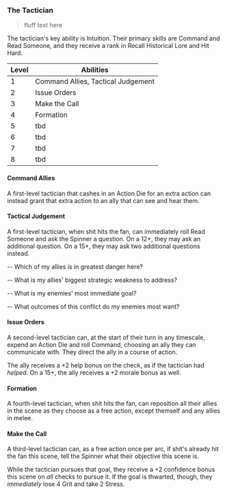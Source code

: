 ### The Tactician

> fluff text here

The tactician's key ability is Intuition. Their primary skills are Command and Read Someone, and they receive a rank in Recall Historical Lore and Hit Hard.

| Level | Abilities |
| ----- | --------- |
| 1 | Command Allies, Tactical Judgement |
| 2 | Issue Orders |
| 3 | Make the Call |
| 4 | Formation |
| 5 | tbd |
| 6 | tbd |
| 7 | tbd |
| 8 | tbd |

#### Command Allies
A first-level tactician that cashes in an Action Die for an extra action can instead grant that extra action to an ally that can see and hear them.

#### Tactical Judgement
A first-level tactician, when shit hits the fan, can immediately roll Read Someone and ask the Spinner a question. On a 12+, they may ask an additional question. On a 15+, they may ask two additional questions instead.

-- Which of my allies is in greatest danger here?

-- What is my allies' biggest strategic weakness to address?

-- What is my enemies' most immediate goal?

-- What outcomes of this conflict do my enemies most want?

#### Issue Orders
A second-level tactician can, at the start of their turn in any timescale, expend an Action Die and roll Command, choosing an ally they can communicate with. They direct the ally in a course of action. 

The ally receives a +2 help bonus on the check, as if the tactician had _helped._ On a 15+, the ally receives a +2 morale bonus as well. 

#### Formation
A fourth-level tactician, when shit hits the fan, can reposition all their allies in the scene as they choose as a free action, except themself and any allies in melee.

#### Make the Call
A third-level tactician can, as a free action once per arc, if shit's already hit the fan this scene, tell the Spinner what their objective this scene is.

While the tactician pursues that goal, they receive a +2 confidence bonus this scene on _all_ checks to pursue it. If the goal is thwarted, though, they _immediately_ lose 4 Grit and take 2 Stress.
